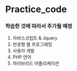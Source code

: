 ﻿# Practice_code
 ### 학습한 것에 따라서 추가될 예정
1. 자바스크립트 & Jquery
2. 반응형 웹 프로그래밍
3. 사용자 개발 
4. PHP 언어
5. 하이브리드 어플리케이션
